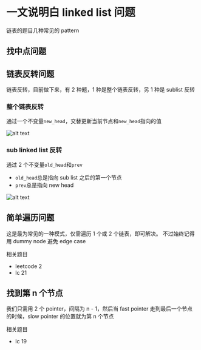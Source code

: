 # 一文说明白 linked list 问题

链表的题目几种常见的 pattern

## 找中点问题

## 链表反转问题

链表反转，目前做下来，有 2 种题，1 种是整个链表反转，另 1 种是 sublist 反转

### 整个链表反转

通过一个不变量`new_head`，交替更新当前节点和`new_head`指向的值

![alt text](imgs/ll-1.jpg)

### sub linked list 反转

通过 2 个不变量`old_head`和`prev`

- `old_head`总是指向 sub list 之后的第一个节点
- `prev`总是指向 new head

![alt text](imgs/ll-2.jpg)

## 简单遍历问题

这是最为常见的一种模式，仅需遍历 1 个或 2 个链表，即可解决。
不过始终记得用 dummy node 避免 edge case

相关题目

- leetcode 2
- lc 21

## 找到第 n 个节点

我们只需用 2 个 pointer，间隔为 n - 1，然后当 fast pointer 走到最后一个节点的时候，slow pointer 的位置就为第 n 个节点

相关题目

- lc 19

